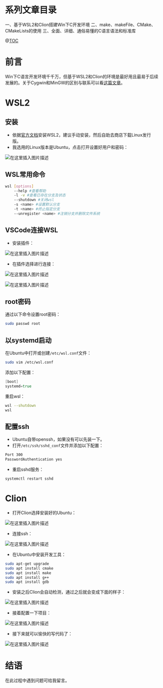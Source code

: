 # 系列文章目录
一、基于WSL2和Clion搭建Win下C开发环境
二、make、makeFile、CMake、CMakeLists的使用
三、全面、详细、通俗易懂的C语言语法和标准库

@[TOC](文章目录)

# 前言
Win下C语言开发环境千千万，但基于WSL2和Clion的环境是最好用且最易于后续发展的。关于Cygwin和MinGW的区别与联系可以看[这篇文章](https://www.zhihu.com/question/22137175/answer/90908473)。
# WSL2
## 安装
- 依据[官方文档](https://learn.microsoft.com/zh-cn/windows/wsl/install-manual)安装WSL2，建议手动安装，然后自助去商店下载Linux发行版。
- 我选用的Linux版本是Ubuntu，点击打开设置好用户和密码：

![在这里插入图片描述](https://img-blog.csdnimg.cn/2593369d19b94e2db11df8449165dae0.png)
## WSL常用命令

```bash
wsl [options]
	--help #查看帮助
	-l -v #查看已存在分支及状态
	--shutdown #关闭wsl
	-s <name> #设置默认分支
	-t <name> #终止指定分支
	--unregister <name> #注销分支并删除文件系统
```

## VSCode连接WSL
- 安装插件：

![在这里插入图片描述](https://img-blog.csdnimg.cn/69d5ba85dffb43fab09d176964411352.png)

- 在插件选择进行连接：

![在这里插入图片描述](https://img-blog.csdnimg.cn/01cd9ec43abf4e8b882aa685f8d90177.png)


![在这里插入图片描述](https://img-blog.csdnimg.cn/9aaefe897b204732aeb7f6d84d0e2449.png)
## root密码
通过以下命令设置root密码：
```bash
sudo passwd root
```
## 以systemd启动
在Ubuntu中打开或创建`/etc/wsl.conf`文件：

```bash
sudo vim /etc/wsl.conf
```
添加以下配置：
```go
[boot]
systemd=true
```
重启wsl：

```bash
wsl --shutdown
wsl
```
## 配置ssh
- Ubuntu自带openssh，如果没有可以先装一下。
- 打开`/etc/ssh/sshd_conf`文件并添加以下配置：

```bash
Port 300
PasswordAuthentication yes
```
- 重启sshd服务：

```bash
systemctl restart sshd
```
# Clion
- 打开Clion选择安装好的Ubuntu：

![在这里插入图片描述](https://img-blog.csdnimg.cn/ba038ea420e4491e878d664e08a2d62d.png)
- 连接ssh：

![在这里插入图片描述](https://img-blog.csdnimg.cn/884597e96d1a4c56b6de9964004a4d94.png)
- 在Ubuntu中安装开发工具：

```bash
sudo apt-get upgrade
sudo apt install cmake
sudo apt install make
sudo apt install g++
sudo apt install gdb
```
- 安装之后Clion会自动检测，通过之后就会变成下面的样子：

![在这里插入图片描述](https://img-blog.csdnimg.cn/09f30ea6f7ce4de0949fe2c440a56545.png)

- 接着配置一下项目：

![在这里插入图片描述](https://img-blog.csdnimg.cn/a5e0566914e44f078a2dd6607e208c49.png)
- 接下来就可以愉快的写代码了：

![在这里插入图片描述](https://img-blog.csdnimg.cn/f0c61982be5645a69238a3f8c0289444.png)

# 结语
在此过程中遇到问题可给我留言。